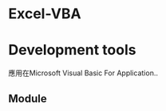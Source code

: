 # Excel-VBA

<h1>Development tools</h1>
<p>應用在Microsoft Visual Basic For Application..</p>
<h2>Module</h2>
<p  style="font-size:10%;>1. Check Storage: String: check_all_row_nll</p>
